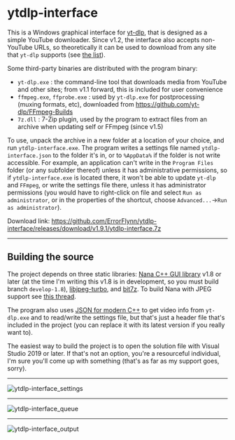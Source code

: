 # ytdlp-interface
This is a Windows graphical interface for [yt-dlp](https://github.com/yt-dlp/yt-dlp), that is designed as a simple YouTube downloader. Since v1.2, the interface also accepts non-YouTube URLs, so theoretically it can be used to download from any site that `yt-dlp` supports (see [the list](https://github.com/yt-dlp/yt-dlp/blob/master/supportedsites.md)).

Some third-party binaries are distributed with the program binary:
- `yt-dlp.exe` : the command-line tool that downloads media from YouTube and other sites; from v1.1 forward, this is included for user convenience
- `ffmpeg.exe`, `ffprobe.exe` : used by `yt-dlp.exe` for postprocessing (muxing formats, etc), downloaded from https://github.com/yt-dlp/FFmpeg-Builds
- `7z.dll` : 7-Zip plugin, used by the program to extract files from an archive when updating self or FFmpeg (since v1.5)

To use, unpack the archive in a new folder at a location of your choice, and run `ytdlp-interface.exe`. The program writes a settings file named `ytdlp-interface.json` to the folder it's in, or to `%AppData%` if the folder is not write accessible. For example, an application can't write in the `Program Files` folder (or any subfolder thereof) unless it has administrative permissions, so if `ytdlp-interface.exe` is located there, it won't be able to update `yt-dlp` and `FFmpeg`, or write the settings file there, unless it has administrator permissions (you would have to right-click on file and select `Run as administrator`, or in the properties of the shortcut, choose `Advanced...`->`Run as administrator`).

Download link: https://github.com/ErrorFlynn/ytdlp-interface/releases/download/v1.9.1/ytdlp-interface.7z

---

## Building the source
The project depends on three static libraries: [Nana C++ GUI library](https://github.com/cnjinhao/nana) v1.8 or later (at the time I'm writing this v1.8 is in development, so you must build branch `develop-1.8`), [libjpeg-turbo](https://github.com/libjpeg-turbo/libjpeg-turbo), and [bit7z](https://github.com/rikyoz/bit7z). To build Nana with JPEG support see [this thread](http://nanapro.org/en-us/forum/index.php?u=/topic/1368/ggjpg).

The program also uses [JSON for modern C++](https://github.com/nlohmann/json) to get video info from `yt-dlp.exe` and to read/write the settings file, but that's just a header file that's included in the project (you can replace it with its latest version if you really want to).

The easiest way to build the project is to open the solution file with Visual Studio 2019 or later. If that's not an option, you're a resourceful individual, I'm sure you'll come up with something (that's as far as my support goes, sorry).

---

![ytdlp-interface_settings](https://user-images.githubusercontent.com/20293505/199632897-31020961-63b8-4a8f-98e5-9cda8adc4340.png)

---

![ytdlp-interface_queue](https://user-images.githubusercontent.com/20293505/199632781-db7aa408-15cb-44ea-b5a5-e67e595e2372.png)

---

![ytdlp-interface_output](https://user-images.githubusercontent.com/20293505/199632812-21d21500-3acf-453c-bd1b-a445eec03f7a.png)
